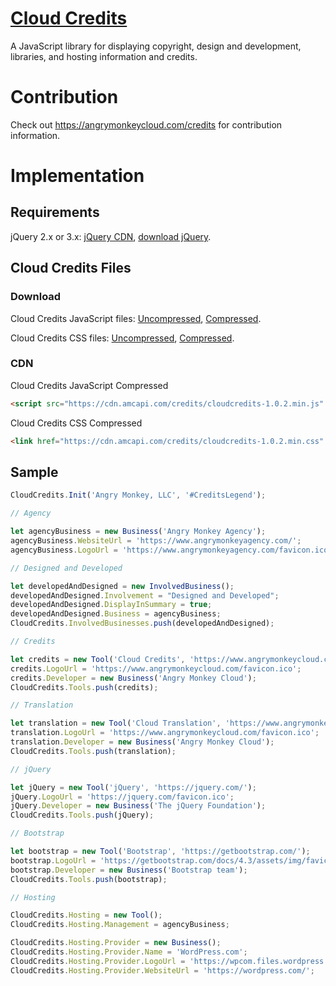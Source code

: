 [Cloud Credits](https://angrymonkeycloud.com/credits)
==================================================
A JavaScript library for displaying copyright, design and development, libraries, and hosting information and credits.

# Contribution
Check out https://angrymonkeycloud.com/credits for contribution information.

# Implementation
## Requirements
jQuery 2.x or 3.x: [jQuery CDN](https://code.jquery.com/), [download jQuery](https://jquery.com/download/).

## Cloud Credits Files
### Download
Cloud Credits JavaScript files: [Uncompressed](https://cdn.amcapi.com/credits/cloudcredits-1.0.2.js), [Compressed](https://cdn.amcapi.com/credits/cloudcredits-1.0.2.min.js).

Cloud Credits CSS files: [Uncompressed](https://cdn.amcapi.com/credits/cloudcredits-1.0.2.css), [Compressed](https://cdn.amcapi.com/credits/cloudcredits-1.0.2.min.css).
 
### CDN
Cloud Credits JavaScript Compressed
```html
<script src="https://cdn.amcapi.com/credits/cloudcredits-1.0.2.min.js" crossorigin="anonymous"></script> 
```

Cloud Credits CSS Compressed
```html
<link href="https://cdn.amcapi.com/credits/cloudcredits-1.0.2.min.css" rel="stylesheet" />
```

## Sample
```js
CloudCredits.Init('Angry Monkey, LLC', '#CreditsLegend');

// Agency

let agencyBusiness = new Business('Angry Monkey Agency');
agencyBusiness.WebsiteUrl = 'https://www.angrymonkeyagency.com/';
agencyBusiness.LogoUrl = 'https://www.angrymonkeyagency.com/favicon.ico';

// Designed and Developed

let developedAndDesigned = new InvolvedBusiness();
developedAndDesigned.Involvement = "Designed and Developed";
developedAndDesigned.DisplayInSummary = true;
developedAndDesigned.Business = agencyBusiness;
CloudCredits.InvolvedBusinesses.push(developedAndDesigned);

// Credits

let credits = new Tool('Cloud Credits', 'https://www.angrymonkeycloud.com/credits');
credits.LogoUrl = 'https://www.angrymonkeycloud.com/favicon.ico';
credits.Developer = new Business('Angry Monkey Cloud');
CloudCredits.Tools.push(credits);

// Translation

let translation = new Tool('Cloud Translation', 'https://www.angrymonkeycloud.com/translation');
translation.LogoUrl = 'https://www.angrymonkeycloud.com/favicon.ico';
translation.Developer = new Business('Angry Monkey Cloud');
CloudCredits.Tools.push(translation);

// jQuery

let jQuery = new Tool('jQuery', 'https://jquery.com/');
jQuery.LogoUrl = 'https://jquery.com/favicon.ico';
jQuery.Developer = new Business('The jQuery Foundation');
CloudCredits.Tools.push(jQuery);

// Bootstrap

let bootstrap = new Tool('Bootstrap', 'https://getbootstrap.com/');
bootstrap.LogoUrl = 'https://getbootstrap.com/docs/4.3/assets/img/favicons/favicon-32x32.png';
bootstrap.Developer = new Business('Bootstrap team');
CloudCredits.Tools.push(bootstrap);

// Hosting

CloudCredits.Hosting = new Tool();
CloudCredits.Hosting.Management = agencyBusiness;

CloudCredits.Hosting.Provider = new Business();
CloudCredits.Hosting.Provider.Name = 'WordPress.com';
CloudCredits.Hosting.Provider.LogoUrl = 'https://wpcom.files.wordpress.com/2017/11/cropped-wordpress.png?w=48';
CloudCredits.Hosting.Provider.WebsiteUrl = 'https://wordpress.com/';
```
